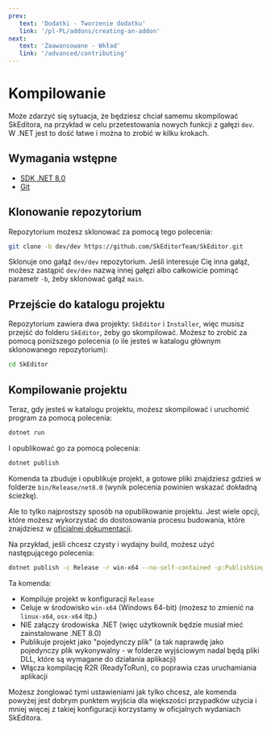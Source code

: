 ```yaml
---
prev:
   text: 'Dodatki - Tworzenie dodatku'
   link: '/pl-PL/addons/creating-an-addon'
next:
   text: 'Zaawansowane - Wkład'
   link: '/advanced/contributing'
---
```


# Kompilowanie

Może zdarzyć się sytuacja, że będziesz chciał samemu skompilować SkEditora, na przykład w celu przetestowania nowych funkcji z gałęzi `dev`.
W .NET jest to dość łatwe i można to zrobić w kilku krokach.

## Wymagania wstępne

- [SDK .NET 8.0](https://dotnet.microsoft.com/download/dotnet/8.0)
- [Git](https://git-scm.com/downloads)

## Klonowanie repozytorium

Repozytorium możesz sklonować za pomocą tego polecenia:

```bash
git clone -b dev/dev https://github.com/SkEditorTeam/SkEditor.git
```

Sklonuje ono gałąź `dev/dev` repozytorium. Jeśli interesuje Cię inna gałąź, możesz zastąpić `dev/dev` nazwą innej gałęzi albo całkowicie pominąć parametr `-b`, żeby sklonować gałąź `main`.

## Przejście do katalogu projektu

Repozytorium zawiera dwa projekty: `SkEditor` i `Installer`, więc musisz przejść do folderu `SkEditor`, żeby go skompilować. Możesz to zrobić za pomocą poniższego polecenia (o ile jesteś w katalogu głównym sklonowanego repozytorium):

```bash
cd SkEditor
```

## Kompilowanie projektu

Teraz, gdy jesteś w katalogu projektu, możesz skompilować i uruchomić program za pomocą polecenia:

```bash
dotnet run
```

I opublikować go za pomocą polecenia:

```bash
dotnet publish
```

Komenda ta zbuduje i opublikuje projekt, a gotowe pliki znajdziesz gdzieś w folderze `bin/Release/net8.0` (wynik polecenia powinien wskazać dokładną ścieżkę).

Ale to tylko najprostszy sposób na opublikowanie projektu. Jest wiele opcji, które możesz wykorzystać do dostosowania procesu budowania, które znajdziesz w [oficjalnej dokumentacji](https://learn.microsoft.com/dotnet/core/tools/dotnet-publish).

Na przykład, jeśli chcesz czysty i wydajny build, możesz użyć następującego polecenia:

```bash
dotnet publish -c Release -r win-x64 --no-self-contained -p:PublishSingleFile=true -p:PublishReadyToRun=true
```

Ta komenda:
- Kompiluje projekt w konfiguracji `Release`
- Celuje w środowisko `win-x64` (Windows 64-bit) (możesz to zmienić na `linux-x64`, `osx-x64` itp.)
- NIE załączy środowiska .NET (więc użytkownik będzie musiał mieć zainstalowane .NET 8.0)
- Publikuje projekt jako "pojedynczy plik" (a tak naprawdę jako pojedynczy plik wykonywalny - w folderze wyjściowym nadal będą pliki DLL, które są wymagane do działania aplikacji)
- Włącza kompilację R2R (ReadyToRun), co poprawia czas uruchamiania aplikacji

Możesz żonglować tymi ustawieniami jak tylko chcesz, ale komenda powyżej jest dobrym punktem wyjścia dla większości przypadków użycia i mniej więcej z takiej konfiguracji korzystamy w oficjalnych wydaniach SkEditora.